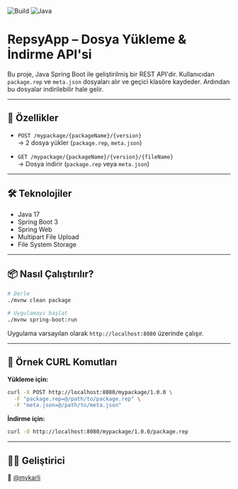 ![Build](https://img.shields.io/badge/build-passing-brightgreen)
![Java](https://img.shields.io/badge/java-17-blue)

# RepsyApp – Dosya Yükleme & İndirme API'si

Bu proje, Java Spring Boot ile geliştirilmiş bir REST API'dir. Kullanıcıdan `package.rep` ve `meta.json` dosyaları alır ve geçici klasöre kaydeder. Ardından bu dosyalar indirilebilir hale gelir.

---

## 🚀 Özellikler

- `POST /mypackage/{packageName}/{version}`  
  → 2 dosya yükler (`package.rep`, `meta.json`)
  
- `GET /mypackage/{packageName}/{version}/{fileName}`  
  → Dosya indirir (`package.rep` veya `meta.json`)

---

## 🛠 Teknolojiler

- Java 17  
- Spring Boot 3  
- Spring Web  
- Multipart File Upload  
- File System Storage

---

## 📦 Nasıl Çalıştırılır?

```bash
# Derle
./mvnw clean package

# Uygulamayı başlat
./mvnw spring-boot:run
```

Uygulama varsayılan olarak `http://localhost:8080` üzerinde çalışır.

---

## 📁 Örnek CURL Komutları

**Yükleme için:**

```bash
curl -X POST http://localhost:8080/mypackage/1.0.0 \
  -F "package.rep=@/path/to/package.rep" \
  -F "meta.json=@/path/to/meta.json"
```

**İndirme için:**

```bash
curl -O http://localhost:8080/mypackage/1.0.0/package.rep
```

---

## 👨‍💻 Geliştirici

👤 [@mykarli](https://github.com/mykarli)

